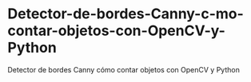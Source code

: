 # Detector-de-bordes-Canny-c-mo-contar-objetos-con-OpenCV-y-Python
Detector de bordes Canny cómo contar objetos con OpenCV y Python
